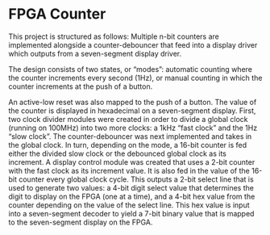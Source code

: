 # FPGA Counter
This project is structured as follows: Multiple n-bit counters are implemented alongside a counter-debouncer that feed into a display driver which outputs from a seven-segment display driver.

The design consists of two states, or “modes”: automatic counting where the counter increments every second (1Hz), or manual counting in which the counter increments at the push of a button.

An active-low reset was also mapped to the push of a button. The value of the counter is displayed in hexadecimal on a seven-segment display. First, two clock divider modules were created in order to divide a global clock (running on 100MHz) into two more clocks: a 1kHz “fast clock” and the 1Hz “slow clock”. The counter-debouncer was next implemented and takes in the global clock. In turn, depending on the mode, a 16-bit counter is fed either the divided slow clock or the debounced global clock as its increment. A display control module was created that uses a 2-bit counter with the fast clock as its increment value. It is also fed in the value of the 16-bit counter every global clock cycle. This outputs a 2-bit select line that is used to generate two values: a 4-bit digit select value that determines the digit to display on the FPGA (one at a time), and a 4-bit hex value from the counter depending on the value of the select line. This hex value is input into a seven-segment decoder to yield a 7-bit binary value that is mapped to the seven-segment display on the FPGA.
